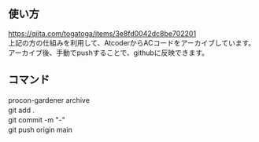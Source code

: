 ## 使い方
https://qiita.com/togatoga/items/3e8fd0042dc8be702201 <br>
上記の方の仕組みを利用して、AtcoderからACコードをアーカイブしています。　<br>
アーカイブ後、手動でpushすることで、githubに反映できます。　<br>

## コマンド

procon-gardener archive　<br>
git add .　<br>
git commit -m "-"　<br>
git push origin main　<br>
